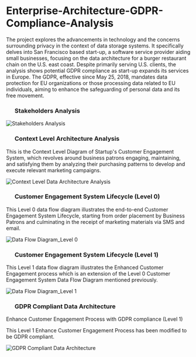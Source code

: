 # Enterprise-Architecture-GDPR-Compliance-Analysis

The project explores the advancements in technology and the concerns surrounding privacy in the context of data storage systems. It specifically delves into San Francisco based start-up, a software service provider aiding small businesses, focusing on the data architecture for a burger restaurant chain on the U.S. east coast. Despite primarily serving U.S. clients, the analysis shows potential GDPR compliance as start-up expands its services in Europe. The GDPR, effective since May 25, 2018, mandates data protection for EU organizations or those processing data related to EU individuals, aiming to enhance the safeguarding of personal data and its free movement.

###  &nbsp;&nbsp;&nbsp;&nbsp;&nbsp; Stakeholders Analysis
 ![Stakeholders Analysis](https://github.com/VibhaK93/Enterprise-Architecture-GDPR-Compliance-Analysis/assets/146596962/c0427edd-a60e-4e33-a5ea-b389885474cb)


 ###  &nbsp;&nbsp;&nbsp;&nbsp;&nbsp; Context Level Architecture Analysis

This is the Context Level Diagram of Startup's Customer Engagement System, which revolves around business patrons engaging, maintaining, and satisfying them by analyzing their purchasing patterns to develop and execute relevant marketing campaigns.

![Context Level Data Architecture Analysis](https://github.com/VibhaK93/Enterprise-Architecture-GDPR-Compliance-Analysis/assets/146596962/655c3245-ae1a-4e2e-898d-16a009fbf155)


 ###  &nbsp;&nbsp;&nbsp;&nbsp;&nbsp; Customer Engagement System Lifecycle (Level 0)

This Level 0 data flow diagram illustrates the end-to-end Customer Engagement System Lifecycle, starting from order placement by Business Patrons and culminating in the receipt of marketing materials via SMS and email.

![Data Flow Diagram_Level 0](https://github.com/VibhaK93/Enterprise-Architecture-GDPR-Compliance-Analysis/assets/146596962/86abcb95-8e92-4d8a-8c4e-a6eb3c54c449)

 ###  &nbsp;&nbsp;&nbsp;&nbsp;&nbsp; Customer Engagement System Lifecycle (Level 1)

This Level 1 data flow diagram illustrates the Enhanced Customer Engagement process which is an extension of the Level 0 Customer Engagement System Data Flow Diagram mentioned previously.

![Data Flow Diagram_Level 1](https://github.com/VibhaK93/Enterprise-Architecture-GDPR-Compliance-Analysis/assets/146596962/7d4afeaf-5995-43fd-a513-cd7d8d23a9b1)



 ###  &nbsp;&nbsp;&nbsp;&nbsp;&nbsp; GDPR Compliant Data Architecture
Enhance Customer Engagement Process with GDPR compliance (Level 1)

This Level 1 Enhance Customer Engagement Process has been modified to be GDPR compliant.

![GDPR Compliant Data Architecture](https://github.com/VibhaK93/Enterprise-Architecture-GDPR-Compliance-Analysis/assets/146596962/ef7da487-8e23-47b6-a114-da9886991e16)
